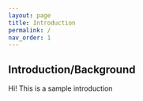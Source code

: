 ```yaml
---
layout: page
title: Introduction
permalink: /
nav_order: 1
---
```

<meta http-equiv='cache-control' content='no-cache'> 
<meta http-equiv='expires' content='0'> 
<meta http-equiv='pragma' content='no-cache'>

## Introduction/Background

Hi! This is a sample introduction
